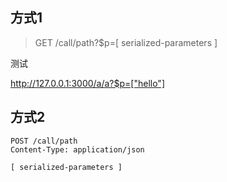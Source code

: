 



## 方式1

> GET /call/path?$p=[ serialized-parameters ]

测试

http://127.0.0.1:3000/a/a?$p=["hello"]

## 方式2

```
POST /call/path
Content-Type: application/json

[ serialized-parameters ]
```